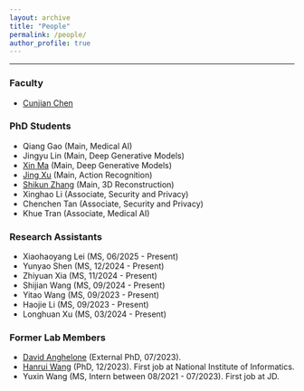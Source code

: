```yaml
---
layout: archive
title: "People"
permalink: /people/
author_profile: true
---
```


------
### Faculty
* [Cunjian Chen](https://cunjian.github.io/)

### PhD Students
* Qiang Gao (Main, Medical AI)
* Jingyu Lin (Main, Deep Generative Models)
* [Xin Ma](https://scholar.google.com.hk/citations?hl=en&user=dN8QWCQAAAAJ) (Main, Deep Generative Models)
* [Jing Xu](https://scholar.google.com/citations?user=IgWwy2UAAAAJ&hl=en) (Main, Action Recognition)
* [Shikun Zhang](https://scholar.google.com/citations?user=KKhmdbkAAAAJ&hl=en) (Main, 3D Reconstruction)
* Xinghao Li (Associate, Security and Privacy)
* Chenchen Tan (Associate, Security and Privacy)
* Khue Tran (Associate, Medical AI)

### Research Assistants
* Xiaohaoyang Lei (MS, 06/2025 - Present)
* Yunyao Shen (MS, 12/2024 - Present)
* Zhiyuan Xia (MS, 11/2024 - Present)
* Shijian Wang (MS, 09/2024 - Present)
* Yitao Wang (MS, 09/2023 - Present)
* Haojie Li (MS, 09/2023 - Present)
* Longhuan Xu (MS, 03/2024 - Present)


### Former Lab Members
* [David Anghelone](https://scholar.google.co.uk/citations?user=ZUby46EAAAAJ) (External PhD, 07/2023). 
* [Hanrui Wang](https://scholar.google.co.jp/citations?user=1XTseJEAAAAJ&hl=ja) (PhD, 12/2023). First job at National Institute of Informatics.
* Yuxin Wang (MS, Intern between 08/2021 - 07/2023). First job at JD.
